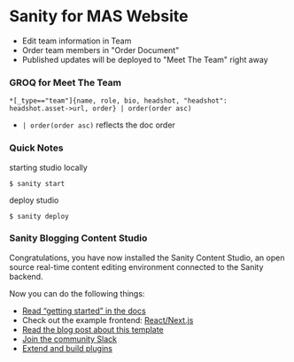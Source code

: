 # Sanity for MAS Website
* Edit team information in Team
* Order team members in "Order Document"
* Published updates will be deployed to "Meet The Team" right away

### GROQ for Meet The Team
```
*[_type=="team"]{name, role, bio, headshot, "headshot": headshot.asset->url, order} | order(order asc)
```
* `| order(order asc)` reflects the doc order

### Quick Notes
starting studio locally
```
$ sanity start
```

deploy studio
```
$ sanity deploy
```

### Sanity Blogging Content Studio

Congratulations, you have now installed the Sanity Content Studio, an open source real-time content editing environment connected to the Sanity backend.

Now you can do the following things:

- [Read “getting started” in the docs](https://www.sanity.io/docs/introduction/getting-started?utm_source=readme)
- Check out the example frontend: [React/Next.js](https://github.com/sanity-io/tutorial-sanity-blog-react-next)
- [Read the blog post about this template](https://www.sanity.io/blog/build-your-own-blog-with-sanity-and-next-js?utm_source=readme)
- [Join the community Slack](https://slack.sanity.io/?utm_source=readme)
- [Extend and build plugins](https://www.sanity.io/docs/content-studio/extending?utm_source=readme)
